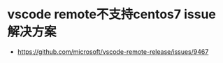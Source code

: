 # vscode remote不支持centos7 issue解决方案

- https://github.com/microsoft/vscode-remote-release/issues/9467

